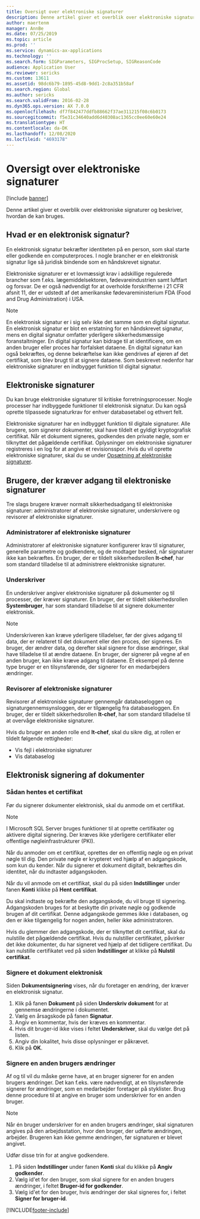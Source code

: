 ```yaml
---
title: Oversigt over elektroniske signaturer
description: Denne artikel giver et overblik over elektroniske signaturer og beskriver, hvordan de kan bruges.
author: maertenm
manager: AnnBe
ms.date: 07/25/2019
ms.topic: article
ms.prod: ''
ms.service: dynamics-ax-applications
ms.technology: ''
ms.search.form: SIGParameters, SIGProcSetup, SIGReasonCode
audience: Application User
ms.reviewer: sericks
ms.custom: 13611
ms.assetid: 98dc6b79-1895-45d8-9dd1-2c8a351b58af
ms.search.region: Global
ms.author: sericks
ms.search.validFrom: 2016-02-28
ms.dyn365.ops.version: AX 7.0.0
ms.openlocfilehash: df7f842477ddfb88662f37ae311215f08c6b0173
ms.sourcegitcommit: f5e31c34640add6d40308ac1365cc0ee60e60e24
ms.translationtype: HT
ms.contentlocale: da-DK
ms.lasthandoff: 12/08/2020
ms.locfileid: "4693178"
---
```

# <a name="electronic-signatures-overview"></a>Oversigt over elektroniske signaturer

[!include [banner](../includes/banner.md)]

Denne artikel giver et overblik over elektroniske signaturer og beskriver, hvordan de kan bruges.

## <a name="what-is-an-electronic-signature"></a>Hvad er en elektronisk signatur?

En elektronisk signatur bekræfter identiteten på en person, som skal starte eller godkende en computerproces. I nogle brancher er en elektronisk signatur lige så juridisk bindende som en håndskrevet signatur.

Elektroniske signaturer er et lovmæssigt krav i adskillige regulerede brancher som f.eks. lægemiddelsektoren, fødevareindustrien samt luftfart og forsvar. De er også nødvendigt for at overholde forskrifterne i 21 CFR afsnit 11, der er udstedt af det amerikanske fødevareministerium FDA (Food and Drug Administration) i USA.

> [!NOTE]
> En elektronisk signatur er i sig selv ikke det samme som en digital signatur. En elektronisk signatur er blot en erstatning for en håndskrevet signatur, mens en digital signatur omfatter yderligere sikkerhedsmæssige foranstaltninger. En digital signatur kan bidrage til at identificere, om en anden bruger eller proces har forfalsket dataene. En digital signatur kan også bekræftes, og denne bekræftelse kan ikke gendrives af ejeren af det certifikat, som blev brugt til at signere dataene. Som beskrevet nedenfor har elektroniske signaturer en indbygget funktion til digital signatur.

## <a name="electronic-signatures"></a>Elektroniske signaturer

Du kan bruge elektroniske signaturer til kritiske forretningsprocesser. Nogle processer har indbyggede funktioner til elektronisk signatur. Du kan også oprette tilpassede signaturkrav for enhver databasetabel og ethvert felt.

Elektroniske signaturer har en indbygget funktion til digitale signaturer. Alle brugere, som signerer dokumenter, skal have tildelt et gyldigt kryptografisk certifikat. Når et dokument signeres, godkendes den private nøgle, som er tilknyttet det pågældende certifikat. Oplysninger om elektroniske signaturer registreres i en log for at angive et revisionsspor. Hvis du vil oprette elektroniske signaturer, skal du se under [Opsætning af elektroniske signaturer](tasks/set-up-electronic-signatures.md).

## <a name="users-who-require-access-to-electronic-signatures"></a>Brugere, der kræver adgang til elektroniske signaturer

Tre slags brugere kræver normalt sikkerhedsadgang til elektroniske signaturer: administratorer af elektroniske signaturer, underskrivere og revisorer af elektroniske signaturer.

### <a name="electronic-signature-administrator"></a>Administratorer af elektroniske signaturer

Administratorer af elektroniske signaturer konfigurerer krav til signaturer, generelle parametre og godkendere, og de modtager besked, når signaturer ikke kan bekræftes. En bruger, der er tildelt sikkerhedsrollen **It-chef**, har som standard tilladelse til at administrere elektroniske signaturer.

### <a name="signer"></a>Underskriver

En underskriver angiver elektroniske signaturer på dokumenter og til processer, der kræver signaturer. En bruger, der er tildelt sikkerhedsrollen **Systembruger**, har som standard tilladelse til at signere dokumenter elektronisk.

> [!NOTE]
> Underskriveren kan kræve yderligere tilladelser, før der gives adgang til data, der er relateret til det dokument eller den proces, der signeres. En bruger, der ændrer data, og derefter skal signere for disse ændringer, skal have tilladelse til at ændre dataene. En bruger, der signerer på vegne af en anden bruger, kan ikke kræve adgang til dataene. Et eksempel på denne type bruger er en tilsynsførende, der signerer for en medarbejders ændringer.

### <a name="electronic-signature-auditor"></a>Revisorer af elektroniske signaturer

Revisorer af elektroniske signaturer gennemgår databaseloggen og signaturgennemsynsloggen, der er tilgængelig fra databaseloggen. En bruger, der er tildelt sikkerhedsrollen **It-chef**, har som standard tilladelse til at overvåge elektroniske signaturer.

Hvis du bruger en anden rolle end **It-chef**, skal du sikre dig, at rollen er tildelt følgende rettigheder:

- Vis fejl i elektroniske signaturer
- Vis databaselog

## <a name="signing-documents-electronically"></a>Elektronisk signering af dokumenter

### <a name="get-a-certificate"></a>Sådan hentes et certifikat

Før du signerer dokumenter elektronisk, skal du anmode om et certifikat.

> [!NOTE]
> I Microsoft SQL Server bruges funktioner til at oprette certifikater og aktivere digital signering. Der kræves ikke yderligere certifikater eller offentlige nøgleinfrastrukturer (PKI).

Når du anmoder om et certifikat, oprettes der en offentlig nøgle og en privat nøgle til dig. Den private nøgle er krypteret ved hjælp af en adgangskode, som kun du kender. Når du signerer et dokument digitalt, bekræftes din identitet, når du indtaster adgangskoden.

Når du vil anmode om et certifikat, skal du på siden **Indstillinger** under fanen **Konti** klikke på **Hent certifikat**.

Du skal indtaste og bekræfte den adgangskode, du vil bruge til signering. Adgangskoden bruges for at beskytte din private nøgle og godkende brugen af dit certifikat. Denne adgangskode gemmes ikke i databasen, og den er ikke tilgængelig for nogen anden, heller ikke administratoren.

Hvis du glemmer den adgangskode, der er tilknyttet dit certifikat, skal du nulstille det pågældende certifikat. Hvis du nulstiller certifikatet, påvirker det ikke dokumenter, du har signeret ved hjælp af det tidligere certifikat. Du kan nulstille certifikatet ved på siden **Indstillinger** at klikke på **Nulstil certifikat**.

### <a name="sign-a-document-electronically"></a>Signere et dokument elektronisk

Siden **Dokumentsignering** vises, når du foretager en ændring, der kræver en elektronisk signatur.

1. Klik på fanen **Dokument** på siden **Underskriv dokument** for at gennemse ændringerne i dokumentet.
2. Vælg en årsagskode på fanen **Signatur**.
3. Angiv en kommentar, hvis der kræves en kommentar.
4. Hvis dit bruger-id ikke vises i feltet **Underskriver**, skal du vælge det på listen.
5. Angiv din lokalitet, hvis disse oplysninger er påkrævet.
6. Klik på **OK**.

### <a name="sign-for-another-users-changes"></a>Signere en anden brugers ændringer

Af og til vil du måske gerne have, at en bruger signerer for en anden brugers ændringer. Det kan f.eks. være nødvendigt, at en tilsynsførende signerer for ændringer, som en medarbejder foretager på styklister. Brug denne procedure til at angive en bruger som underskriver for en anden bruger.

> [!NOTE]
> Når én bruger underskriver for en anden brugers ændringer, skal signaturen angives på den arbejdsstation, hvor den bruger, der udførte ændringen, arbejder. Brugeren kan ikke gemme ændringen, før signaturen er blevet angivet.

Udfør disse trin for at angive godkendere.

1. På siden **Indstillinger** under fanen **Konti** skal du klikke på **Angiv godkender**.
2. Vælg id'et for den bruger, som skal signere for en anden brugers ændringer, i feltet **Bruger-id for godkender**.
3. Vælg id'et for den bruger, hvis ændringer der skal signeres for, i feltet **Signer for bruger-id**.


[!INCLUDE[footer-include](../../../includes/footer-banner.md)]